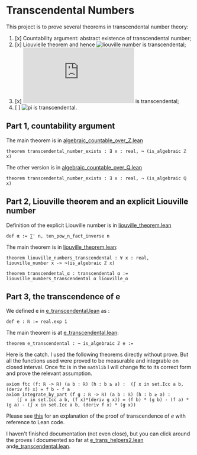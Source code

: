 
# Transcendental Numbers

This project is to prove several theorems in transcendental number theory:

1. [x] Countability argument: abstract existence of transcendental number;
2. [x] Liouvielle theorem and hence ![liouville number](https://latex.codecogs.com/gif.latex?\sum_{i=0}^\infty&space;\frac{1}{10^{n!}}) is transcendental;
3. [x] ![e](https://latex.codecogs.com/gif.latex?e) is transcendental;
4. [ ] ![pi](https://latex.codecogs.com/gif.latex?\pi) is transcendental.

## Part 1, countability argument

The main theorem is in [algebraic_countable_over_Z.lean](https://github.com/jjaassoonn/transcendental/blob/master/src/algebraic_countable_over_Z.lean#L731)

```lean
theorem transcendental_number_exists : ∃ x : real, ¬ (is_algebraic ℤ x)
```

The other version is in [algebraic_countable_over_Q.lean](https://github.com/jjaassoonn/transcendental/blob/master/src/algebraic_countable_over_Q.lean#L897)

```lean
theorem transcendental_number_exists : ∃ x : real, ¬ (is_algebraic ℚ x)
```

## Part 2, Liouville theorem and an explicit Liouville number

Definition of the explicit Liouville number is in [liouville_theorem.lean](https://github.com/jjaassoonn/transcendental/blob/master/src/liouville_theorem.lean#L1136)

```lean
def α := ∑' n, ten_pow_n_fact_inverse n
```

The main theorem is in [liouville_theorem.lean](https://github.com/jjaassoonn/transcendental/blob/master/src/liouville_theorem.lean#L863):

```lean
theorem liouville_numbers_transcendental : ∀ x : real, liouville_number x -> ¬(is_algebraic ℤ x)

theorem transcendental_α : transcendental α := liouville_numbers_transcendental α liouville_α
```

## Part 3, the transcendence of e

We defined e in [e_transcendental.lean](https://github.com/jjaassoonn/transcendental/blob/699e50a6d262ee73ab20bfa6362ed637d4e88c77/src/e_transcendental.lean#L15) as :

``` lean
def e : ℝ := real.exp 1
```

The main theorem is at [e_transcendental.lean](https://github.com/jjaassoonn/transcendental/blob/699e50a6d262ee73ab20bfa6362ed637d4e88c77/src/e_transcendental.lean#L1798):

```lean
theorem e_transcendental : ¬ is_algebraic ℤ e :=
```

Here is the catch. I used the following theorems directly without prove. But all the functions used were proved to be measurable and integrable on closed interval. Once ftc is in the `mathlib` I will change ftc to its correct form and prove the relevant assumption.

``` lean
axiom ftc (f: ℝ -> ℝ) (a b : ℝ) (h : b ≥ a) :  (∫ x in set.Icc a b, (deriv f) x) = f b - f a
axiom integrate_by_part (f g : ℝ -> ℝ) (a b : ℝ) (h : b ≥ a) :
    (∫ x in set.Icc a b, (f x)*(deriv g x)) = (f b) * (g b) - (f a) * (g a) - (∫ x in set.Icc a b, (deriv f x) * (g x))
```

Please see [this](https://jjaassoonn.github.io/e_transcendence_doc.html) for an explanation of the proof of transcendence of $e$ with reference to Lean code.

I haven't finished documentation (not even close), but you can click around the proves I documented so far
at [e_trans_helpers2.lean](https://jjaassoonn.github.io/transcendental/html/e_trans_helpers.html) and[e_transcendental.lean](https://jjaassoonn.github.io/transcendental/html/e_transcendental.html).
